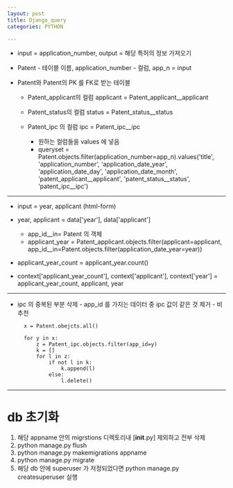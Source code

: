 ```yaml
---
layout: post
title: Django_query
categories: PYTHON

---
```





* input = application_number, output = 해당 특허의 정보 가져오기

* Patent - 테이블 이름, application_number - 컬럼, app_n = input
* Patent와 Patent의 PK 를 FK로 받는 테이블 
  * Patent_applicant의 컬럼 applicant = Patent_applicant__applicant
  * Patent_status의 컬럼 status = Patent_status__status
  * Patent_ipc 의 컬럼 ipc = Patent_ipc__ipc 

    * 원하는 컬럼들을 values 에 넣음
    * queryset = Patent.objects.filter(application_number=app_n).values('title', 'application_number', 'application_date_year', 'application_date_day', 'application_date_month', 'patent_applicant__applicant', 'patent_status__status', 'patent_ipc__ipc')


---

*  input = year, applicant (html-form)
  * year, applicant = data['year'], data['applicant']
  
    * app_id__in= Patent 의 객체
    * applicant_year = Patent_applicant.objects.filter(applicant=applicant, app_id__in=Patent.objects.filter(application_date_year=year))
  
  * applicant_year_count = applicant_year.count()
  * context['applicant_year_count'], context['applicant'], context['year'] = applicant_year_count, applicant, year



---


* ipc 의 중복된 부분 삭제 - app_id 를 가지는 데이터 중 ipc 값이 같은 것 제거  - 비추천


        x = Patent.obejcts.all()

        for y in x:
            z = Patent_ipc.objects.filter(app_id=y)
            k = []
            for l in z:
                if not l in k:
                    k.append(l)
                else:
                    l.delete()




---
# db 초기화

1. 해당 appname 안의 migrstions 디렉토리내 [__init__.py] 제외하고 전부 삭제 
2. python manage.py flush 
3. python manage.py makemigrations appname
4. python manage.py migrate
5. 해당 db 안에 superuser 가 저정되었다면 python manage.py createsuperuser 실행 
